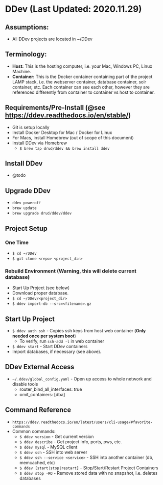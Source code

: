 # DDev (Last Updated: 2020.11.29)

## Assumptions:
* All DDev projects are located in ~/DDev

## Terminology:
* **Host:** This is the hosting computer, i.e. your Mac, Windows PC, Linux Machine.
* **Container:** This is the Docker container containing part of the project LAMP stack, i.e. the webserver container, database container, solr container, etc. Each container can see each other, however they are referenced differently from container to container vs host to container.

## Requirements/Pre-Install (@see https://ddev.readthedocs.io/en/stable/)
* Git is setup locally
* Install Docker Desktop for Mac / Docker for Linux
* For Macs, install Homebrew (out of scope of this document)
* Install DDev via Homebrew
  * `$ brew tap drud/ddev && brew install ddev`

## Install DDev
* @todo

## Upgrade DDev
* `ddev poweroff`
* `brew update`
* `brew upgrade drud/ddev/ddev`

## Project Setup
### One Time
* `$ cd ~/DDev`
* `$ git clone <repo> <project_dir>`

### Rebuild Environment (Warning, this will delete current database)
* Start Up Project (see below)
* Download proper database.
* `$ cd ~/DDev/<project_dir>`
* `$ ddev import-db --src=<filename>.gz`

## Start Up Project
* `$ ddev auth ssh` - Copies ssh keys from host web container (**Only needed once per system boot**)
  * To verify, run `ssh-add -l` in web container
* `$ ddev start` - Start DDev containers
* Import databases, if necessary (see above).

## DDev External Access
* `~/.ddev/global_config.yaml` - Open up access to whole network and disable tools
  * router_bind_all_interfaces: true
  * omit_containers: [dba]

## Command Reference
* `https://ddev.readthedocs.io/en/latest/users/cli-usage/#favorite-commands`
* Common commands:
  * `$ ddev version` - Get current version
  * `$ ddev describe` - Get project info, ports, pws, etc.
  * `$ ddev mysql` - MySQL client
  * `$ ddev ssh` - SSH into web server
  * `$ ddev ssh --service <service>` - SSH into another container (db, memcached, etc)
  * `$ ddev [start|stop|restart]` - Stop/Start/Restart Project Containers
  * `$ ddev stop -RO` - Remove stored data with no snapshot, i.e. deletes databases
